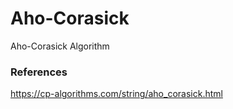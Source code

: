 # Aho-Corasick
Aho-Corasick Algorithm
### References 
https://cp-algorithms.com/string/aho_corasick.html
